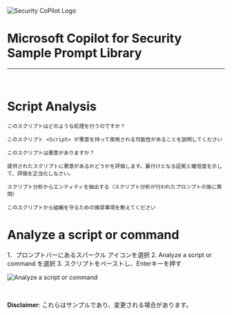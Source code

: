 ![Security CoPilot Logo](https://github.com/ninjyanaka/Copilot-For-Security/blob/main/Promptbook%20samples/ic_fluent_copilot_64_64%402x.png)
# Microsoft Copilot for Security Sample Prompt Library

***
&nbsp;

# Script Analysis

```
このスクリプトはどのような処理を行うのですか？
```
```
このスクリプト <Script> が悪意を持って使用される可能性があることを説明してください
```
```
このスクリプトは悪意がありますか？
```
```
提供されたスクリプトに悪意があるかどうかを評価します。裏付けとなる証拠と確信度を示して、評価を正当化しなさい。
```
```
スクリプト分析からエンティティを抽出する（スクリプト分析が行われたプロンプトの後に質問）
```
```
このスクリプトから組織を守るための推奨事項を教えてください
```

# Analyze a script or command 

1．プロンプトバーにあるスパークル アイコンを選択
2. Analyze a script or command を選択
3. スクリプトをペーストし、Enterキーを押す

![Analyze a script or command](https://github.com/ninjyanaka/Copilot-For-Security/blob/main/Promptbook%20samples/Defender%20XDR%20incident.png)

&nbsp;

**Disclaimer**: これらはサンプルであり、変更される場合があります。
